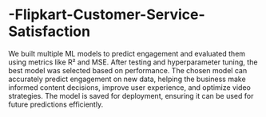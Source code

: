 # -Flipkart-Customer-Service-Satisfaction

We built multiple ML models to predict engagement and evaluated them using metrics like R² and MSE. After testing and hyperparameter tuning, the best model was selected based on performance. The chosen model can accurately predict engagement on new data, helping the business make informed content decisions, improve user experience, and optimize video strategies. The model is saved for deployment, ensuring it can be used for future predictions efficiently.
